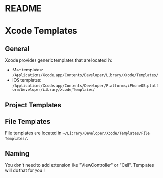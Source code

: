 # README #

# Xcode Templates


## General

Xcode provides generic templates that are located in:

- Mac templates: `/Applications/Xcode.app/Contents/Developer/Library/Xcode/Templates/`
- iOS templates: `/Applications/Xcode.app/Contents/Developer/Platforms/iPhoneOS.platform/Developer/Library/Xcode/Templates/`


## Project Templates


## File Templates

File templates are located in `~/Library/Developer/Xcode/Templates/File Templates/`.

## Naming

You don't need to add extension like "ViewController" or "Cell". Templates will do that for you !
